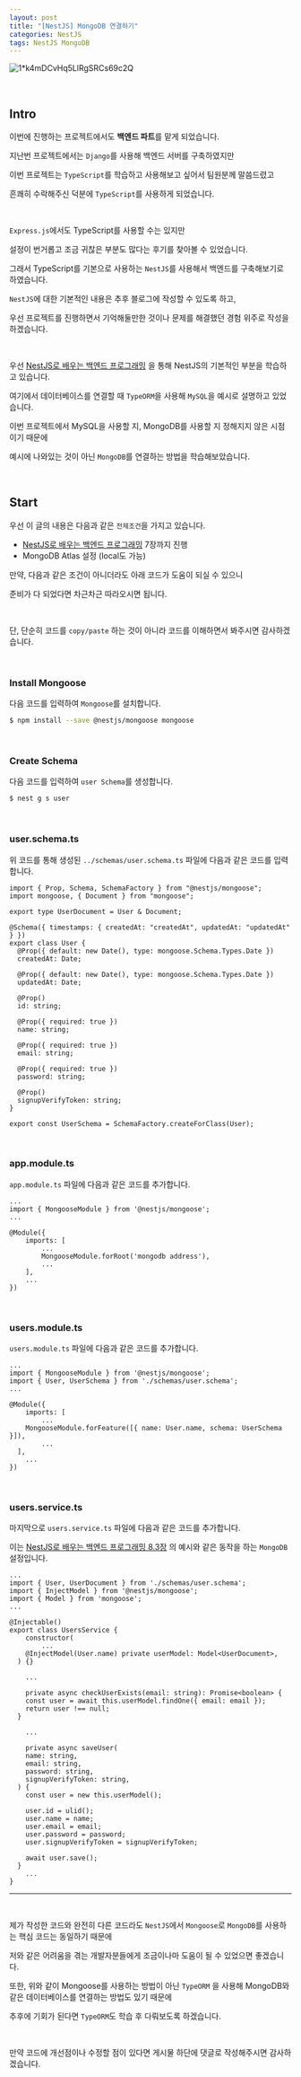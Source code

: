 ```yaml
---
layout: post
title: "[NestJS] MongoDB 연결하기"
categories: NestJS
tags: NestJS MongoDB
---
```


![1*k4mDCvHq5LlRgSRCs69c2Q](https://user-images.githubusercontent.com/108377235/202498521-23b991a2-fd16-4adf-b733-25c9b80f9296.jpeg)

<br/>

## Intro

이번에 진행하는 프로젝트에서도 **백엔드 파트**를 맡게 되었습니다.

지난번 프로젝트에서는 `Django`를 사용해 백엔드 서버를 구축하였지만

이번 프로젝트는 `TypeScript`를 학습하고 사용해보고 싶어서 팀원분께 말씀드렸고

흔쾌히 수락해주신 덕분에 `TypeScript`를 사용하게 되었습니다.

<br/>

`Express.js`에서도 TypeScript를 사용할 수는 있지만

설정이 번거롭고 조금 귀찮은 부분도 많다는 후기를 찾아볼 수 있었습니다.

그래서 TypeScript를 기본으로 사용하는 `NestJS`를 사용해서 백엔드를 구축해보기로 하였습니다.

`NestJS`에 대한 기본적인 내용은 추후 블로그에 작성할 수 있도록 하고,

우선 프로젝트를 진행하면서 기억해둘만한 것이나 문제를 해결했던 경험 위주로 작성을 하겠습니다.

<br/>

우선 [NestJS로 배우는 백엔드 프로그래밍](https://wikidocs.net/book/7059) 을 통해 NestJS의 기본적인 부분을 학습하고 있습니다.

여기에서 데이터베이스를 연결할 때 `TypeORM`을 사용해 `MySQL`을 예시로 설명하고 있었습니다.

이번 프로젝트에서 MySQL을 사용할 지, MongoDB를 사용할 지 정해지지 않은 시점이기 때문에

예시에 나와있는 것이 아닌 `MongoDB`를 연결하는 방법을 학습해보았습니다.

<br/>

## Start

우선 이 글의 내용은 다음과 같은 `전제조건`을 가지고 있습니다.

- [NestJS로 배우는 백엔드 프로그래밍](https://wikidocs.net/book/7059) 7장까지 진행
- MongoDB Atlas 설정 (local도 가능)

만약, 다음과 같은 조건이 아니더라도 아래 코드가 도움이 되실 수 있으니

준비가 다 되었다면 차근차근 따라오시면 됩니다.

<br/>

단, 단순히 코드를 `copy/paste` 하는 것이 아니라 코드를 이해하면서 봐주시면 감사하겠습니다.

<br/>

### Install Mongoose

다음 코드를 입력하여 `Mongoose`를 설치합니다.

```bash
$ npm install --save @nestjs/mongoose mongoose
```

<br/>

### Create Schema

다음 코드를 입력하여 `user Schema`를 생성합니다.

```bash
$ nest g s user
```

<br/>

### user.schema.ts

위 코드를 통해 생성된 `../schemas/user.schema.ts` 파일에 다음과 같은 코드를 입력합니다.

```tsx
import { Prop, Schema, SchemaFactory } from "@nestjs/mongoose";
import mongoose, { Document } from "mongoose";

export type UserDocument = User & Document;

@Schema({ timestamps: { createdAt: "createdAt", updatedAt: "updatedAt" } })
export class User {
  @Prop({ default: new Date(), type: mongoose.Schema.Types.Date })
  createdAt: Date;

  @Prop({ default: new Date(), type: mongoose.Schema.Types.Date })
  updatedAt: Date;

  @Prop()
  id: string;

  @Prop({ required: true })
  name: string;

  @Prop({ required: true })
  email: string;

  @Prop({ required: true })
  password: string;

  @Prop()
  signupVerifyToken: string;
}

export const UserSchema = SchemaFactory.createForClass(User);
```

<br/>

### app.module.ts

`app.module.ts` 파일에 다음과 같은 코드를 추가합니다.

```tsx
...
import { MongooseModule } from '@nestjs/mongoose';
...

@Module({
	imports: [
		...
		MongooseModule.forRoot('mongodb address'),
		...
	],
	...
})
```

<br/>

### users.module.ts

`users.module.ts` 파일에 다음과 같은 코드를 추가합니다.

```tsx
...
import { MongooseModule } from '@nestjs/mongoose';
import { User, UserSchema } from './schemas/user.schema';
...

@Module({
	imports: [
		...
    MongooseModule.forFeature([{ name: User.name, schema: UserSchema }]),
		...
  ],
	...
})
```

<br/>

### users.service.ts

마지막으로 `users.service.ts` 파일에 다음과 같은 코드를 추가합니다.

이는 [NestJS로 배우는 백엔드 프로그래밍 8.3장](https://wikidocs.net/158617) 의 예시와 같은 동작을 하는 `MongoDB` 설정입니다.

```tsx
...
import { User, UserDocument } from './schemas/user.schema';
import { InjectModel } from '@nestjs/mongoose';
import { Model } from 'mongoose';
...

@Injectable()
export class UsersService {
	constructor(
		...
    @InjectModel(User.name) private userModel: Model<UserDocument>,
  ) {}

	...

	private async checkUserExists(email: string): Promise<boolean> {
    const user = await this.userModel.findOne({ email: email });
    return user !== null;
  }

	...

	private async saveUser(
    name: string,
    email: string,
    password: string,
    signupVerifyToken: string,
  ) {
    const user = new this.userModel();

    user.id = ulid();
    user.name = name;
    user.email = email;
    user.password = password;
    user.signupVerifyToken = signupVerifyToken;

    await user.save();
  }
	...
}
```

---

<br/>

제가 작성한 코드와 완전히 다른 코드라도 `NestJS`에서 `Mongoose`로 `MongoDB`를 사용하는 핵심 코드는 동일하기 때문에

저와 같은 어려움을 겪는 개발자분들에게 조금이나마 도움이 될 수 있었으면 좋겠습니다.

또한, 위와 같이 Mongoose를 사용하는 방법이 아닌 `TypeORM` 을 사용해 MongoDB와 같은 데이터베이스를 연결하는 방법도 있기 때문에

추후에 기회가 된다면 `TypeORM`도 학습 후 다뤄보도록 하겠습니다.

<br/>

만약 코드에 개선점이나 수정할 점이 있다면 게시물 하단에 댓글로 작성해주시면 감사하겠습니다.
